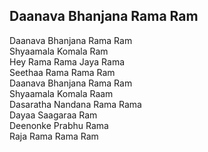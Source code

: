 ## Daanava Bhanjana Rama Ram


Daanava Bhanjana Rama Ram  
Shyaamala Komala Ram  
Hey Rama Rama Jaya Rama  
Seethaa Rama Rama Ram  
Daanava Bhanjana Rama Ram  
Shyaamala Komala Raam  
Dasaratha Nandana Rama Rama  
Dayaa Saagaraa Ram  
Deenonke Prabhu Rama  
Raja Rama Rama Ram

